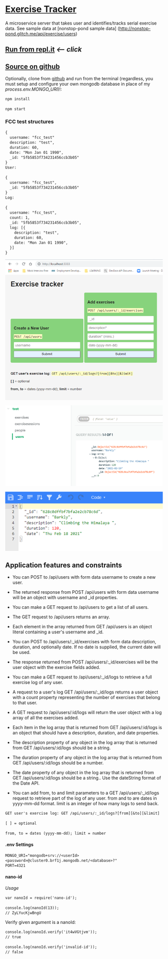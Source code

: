 # [Exercise Tracker](https://www.freecodecamp.org/learn/apis-and-microservices/apis-and-microservices-projects/exercise-tracker)

A microservice server that takes user and identifies/tracks serial exercise data.  See sample data at [nonstop-pond sample data] (http://nonstop-pond.glitch.me/api/exercise/users)

## [Run from repl.it](https://microservice-exercise-tracker-3.hurricanemark.repl.co) *<-- click*

## [Source on github](https://github.com/hurricanemark/microservice-exercise-tracker.git)

Optionally, clone from [github]((https://github.com/hurricanemark/microservice-exercise-tracker.git)) and run from the terminal (regardless, you must setup and configure your own mongodb database in place of my *process.env.MONGO_URI*)!:
```
npm install

npm start
```

### FCC test structures

```
{
  username: "fcc_test"
  description: "test",
  duration: 60,
  date: "Mon Jan 01 1990",
  _id: "5fb5853f734231456ccb3b05"
}
User:

{
  username: "fcc_test",
  _id: "5fb5853f734231456ccb3b05"
}
Log:

{
  username: "fcc_test",
  count: 1,
  _id: "5fb5853f734231456ccb3b05",
  log: [{
    description: "test",
    duration: 60,
    date: "Mon Jan 01 1990",
  }]
}
```


![Main page](./public/MainPage.PNG)

![Add user](./public/MongoDbEntry.PNG)

![Add exercise](./public/ExerciseEntry.PNG)



## Application features and constraints

- You can POST to /api/users with form data username to create a new user.

- The returned response from POST /api/users with form data username will be an object with username and _id properties.

- You can make a GET request to /api/users to get a list of all users.

- The GET request to /api/users returns an array.

- Each element in the array returned from GET /api/users is an object literal containing a user's username and _id.

- You can POST to /api/users/:_id/exercises with form data description, duration, and optionally date. If no date is supplied, the current date will be used.

- The response returned from POST /api/users/:_id/exercises will be the user object with the exercise fields added.

- You can make a GET request to /api/users/:_id/logs to retrieve a full exercise log of any user.

- A request to a user's log GET /api/users/:_id/logs returns a user object with a count property representing the number of exercises that belong to that user.

- A GET request to /api/users/:id/logs will return the user object with a log array of all the exercises added.

- Each item in the log array that is returned from GET /api/users/:id/logs is an object that should have a description, duration, and date properties.

- The description property of any object in the log array that is returned from GET /api/users/:id/logs should be a string.

- The duration property of any object in the log array that is returned from GET /api/users/:id/logs should be a number.

- The date property of any object in the log array that is returned from GET /api/users/:id/logs should be a string.. Use the dateString format of the Date API.

- You can add from, to and limit parameters to a GET /api/users/:_id/logs request to retrieve part of the log of any user. from and to are dates in yyyy-mm-dd format. limit is an integer of how many logs to send back.

```
GET user's exercise log: GET /api/users/:_id/logs?[from][&to][&limit]

[ ] = optional

from, to = dates (yyyy-mm-dd); limit = number
```


#### .env Settings

```
MONGO_URI="mongodb+srv://<userId><password>@cluster0.brf1j.mongodb.net/<database>?"
PORT=4321
```

#### nano-id

*Usage*
```
var nanoId = require('nano-id');
 
console.log(nanoId(13));
// ZyLYucKjwBngU
```

Verify given argument is a nanoId:

```
console.log(nanoId.verify('it4wVGtjvm'));
// true
 
console.log(nanoId.verify('invalid-id'));
// false
```
 